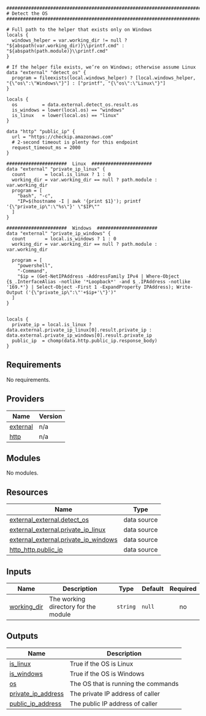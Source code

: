 ```hcl
###############################################################################
# Detect the OS
###############################################################################

# Full path to the helper that exists only on Windows
locals {
  windows_helper = var.working_dir != null ? "${abspath(var.working_dir)}\\printf.cmd" : "${abspath(path.module)}\\printf.cmd"
}

# If the helper file exists, we’re on Windows; otherwise assume Linux
data "external" "detect_os" {
  program = fileexists(local.windows_helper) ? [local.windows_helper, "{\"os\":\"Windows\"}"] : ["printf", "{\"os\":\"Linux\"}"]
}

locals {
  os         = data.external.detect_os.result.os
  is_windows = lower(local.os) == "windows"
  is_linux   = lower(local.os) == "linux"
}

data "http" "public_ip" {
  url = "https://checkip.amazonaws.com"
  # 2‑second timeout is plenty for this endpoint
  request_timeout_ms = 2000
}

######################  Linux  ######################
data "external" "private_ip_linux" {
  count       = local.is_linux ? 1 : 0
  working_dir = var.working_dir == null ? path.module : var.working_dir
  program = [
    "bash", "-c",
    "IP=$(hostname -I | awk '{print $1}'); printf '{\"private_ip\":\"%s\"}' \"$IP\""
  ]
}

######################  Windows  ######################
data "external" "private_ip_windows" {
  count       = local.is_windows ? 1 : 0
  working_dir = var.working_dir == null ? path.module : var.working_dir

  program = [
    "powershell",
    "-Command",
    "$ip = (Get-NetIPAddress -AddressFamily IPv4 | Where-Object {$_.InterfaceAlias -notlike '*Loopback*' -and $_.IPAddress -notlike '169.*'} | Select-Object -First 1 -ExpandProperty IPAddress); Write-Output ('{\"private_ip\":\"'+$ip+'\"}')"
  ]
}


locals {
  private_ip = local.is_linux ? data.external.private_ip_linux[0].result.private_ip : data.external.private_ip_windows[0].result.private_ip
  public_ip  = chomp(data.http.public_ip.response_body)
}
```
## Requirements

No requirements.

## Providers

| Name | Version |
|------|---------|
| <a name="provider_external"></a> [external](#provider\_external) | n/a |
| <a name="provider_http"></a> [http](#provider\_http) | n/a |

## Modules

No modules.

## Resources

| Name | Type |
|------|------|
| [external_external.detect_os](https://registry.terraform.io/providers/hashicorp/external/latest/docs/data-sources/external) | data source |
| [external_external.private_ip_linux](https://registry.terraform.io/providers/hashicorp/external/latest/docs/data-sources/external) | data source |
| [external_external.private_ip_windows](https://registry.terraform.io/providers/hashicorp/external/latest/docs/data-sources/external) | data source |
| [http_http.public_ip](https://registry.terraform.io/providers/hashicorp/http/latest/docs/data-sources/http) | data source |

## Inputs

| Name | Description | Type | Default | Required |
|------|-------------|------|---------|:--------:|
| <a name="input_working_dir"></a> [working\_dir](#input\_working\_dir) | The working directory for the module | `string` | `null` | no |

## Outputs

| Name | Description |
|------|-------------|
| <a name="output_is_linux"></a> [is\_linux](#output\_is\_linux) | True if the OS is Linux |
| <a name="output_is_windows"></a> [is\_windows](#output\_is\_windows) | True if the OS is Windows |
| <a name="output_os"></a> [os](#output\_os) | The OS that is running the commands |
| <a name="output_private_ip_address"></a> [private\_ip\_address](#output\_private\_ip\_address) | The private IP address of caller |
| <a name="output_public_ip_address"></a> [public\_ip\_address](#output\_public\_ip\_address) | The public IP address of caller |
